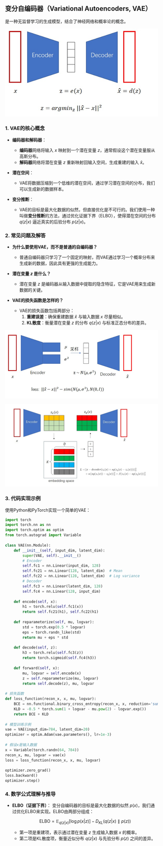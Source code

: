 ## 变分自编码器（Variational Autoencoders, VAE）
是一种无监督学习的生成模型，结合了神经网络和概率论的概念。

![vae](./pics/VAE_1.png)

### 1. **VAE的核心概念**

- **编码器和解码器**：
  - **编码器**网络将输入 $x$ 映射到一个潜在变量 $z$，通常假设这个潜在变量服从高斯分布。
  - **解码器**网络将潜在变量 $z$ 重新映射回输入空间，生成重建的输入 $\hat{x}$。

- **潜在空间**：
  - VAE将数据压缩到一个低维的潜在空间，通过学习潜在空间的分布，我们可以生成新的数据样本。

- **变分推断**：
  - VAE的目标是最大化数据的似然，但直接优化是不可行的。我们使用一种叫做**变分推断**的方法，通过优化证据下界（ELBO），使得潜在空间的分布 $q(z|x)$ 逼近真实的后验分布 $p(z|x)$。

### 2. **常见问题及解答**

- **为什么要使用VAE，而不是普通的自编码器？**
  - 普通自编码器只学习了一个固定的映射，而VAE通过学习一个概率分布来生成新的数据，因此具有更强的生成能力。

- **潜在变量 $z$ 是什么？**
  - 潜在变量 $z$ 是编码器从输入数据中提取的隐含特征，它是VAE用来生成新数据的关键。

- **VAE的损失函数是怎样的？**
  - VAE的损失函数包括两部分：
    1. **重建误差**：确保重建数据 $\hat{x}$ 与输入数据 $x$ 尽量相似。
    2. **KL散度**：衡量潜在变量 $z$ 的分布 $q(z|x)$ 与标准正态分布的差异。


![vae](./pics/VAE_2.png)

![vae](./pics/VAE_3.png)

### 3. **代码实现示例**

使用Python和PyTorch实现一个简单的VAE：

```python
import torch
import torch.nn as nn
import torch.optim as optim
from torch.autograd import Variable

class VAE(nn.Module):
    def __init__(self, input_dim, latent_dim):
        super(VAE, self).__init__()
        # Encoder
        self.fc1 = nn.Linear(input_dim, 128)
        self.fc21 = nn.Linear(128, latent_dim)  # Mean
        self.fc22 = nn.Linear(128, latent_dim)  # Log variance
        # Decoder
        self.fc3 = nn.Linear(latent_dim, 128)
        self.fc4 = nn.Linear(128, input_dim)

    def encode(self, x):
        h1 = torch.relu(self.fc1(x))
        return self.fc21(h1), self.fc22(h1)

    def reparameterize(self, mu, logvar):
        std = torch.exp(0.5 * logvar)
        eps = torch.randn_like(std)
        return mu + eps * std

    def decode(self, z):
        h3 = torch.relu(self.fc3(z))
        return torch.sigmoid(self.fc4(h3))

    def forward(self, x):
        mu, logvar = self.encode(x)
        z = self.reparameterize(mu, logvar)
        return self.decode(z), mu, logvar

# 损失函数
def loss_function(recon_x, x, mu, logvar):
    BCE = nn.functional.binary_cross_entropy(recon_x, x, reduction='sum')
    KLD = -0.5 * torch.sum(1 + logvar - mu.pow(2) - logvar.exp())
    return BCE + KLD

# 模型训练示例
vae = VAE(input_dim=784, latent_dim=20)
optimizer = optim.Adam(vae.parameters(), lr=1e-3)

# 假设x是输入数据
x = Variable(torch.randn(64, 784))
recon_x, mu, logvar = vae(x)
loss = loss_function(recon_x, x, mu, logvar)

optimizer.zero_grad()
loss.backward()
optimizer.step()
```

### 4. **数学公式理解与推导**

- **ELBO（证据下界）**：
  变分自编码器的目标是最大化数据的似然 $p(x)$，我们通过优化ELBO来实现。ELBO由两部分组成：
  
  $$
  \text{ELBO} = \mathbb{E}_{q(z|x)}[\log p(x|z)] - D_{KL}(q(z|x) \parallel p(z))
  $$
  
  - 第一项是重建项，表示通过潜在变量 $z$ 生成输入数据 $x$ 的概率。
  - 第二项是KL散度项，衡量近似分布 $q(z|x)$ 与先验分布 $p(z)$ 之间的差异。

